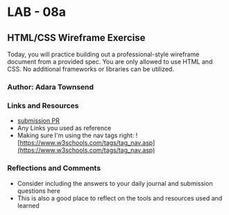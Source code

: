 # LAB - 08a

## HTML/CSS Wireframe Exercise

Today, you will practice building out a professional-style wireframe document from a provided spec. You are only allowed to use HTML and CSS. No additional frameworks or libraries can be utilized.

### Author: Adara Townsend

### Links and Resources
* [submission PR](http://xyz.com)
* Any Links you used as reference
* Making sure I'm using the nav tags right: ![https://www.w3schools.com/tags/tag_nav.asp](https://www.w3schools.com/tags/tag_nav.asp) 

### Reflections and Comments
* Consider including the answers to your daily journal and submission questions here
* This is also a good place to reflect on the tools and resources used and learned

